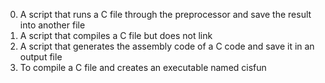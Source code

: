 0. A script that runs a C file through the preprocessor and save the result into another file
1. A script that compiles a C file but does not link
2. A script that generates the assembly code of a C code and save it in an output file
3. To compile a C file and creates an executable named cisfun 
